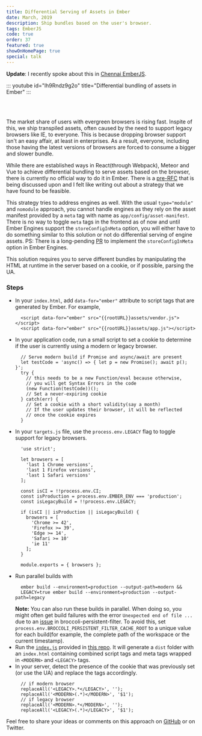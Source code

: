 ```yaml
---
title: Differential Serving of Assets in Ember
date: March, 2019
description: Ship bundles based on the user's browser.
tags: EmberJS
code: true
order: 37
featured: true
showOnHomePage: true
special: talk
---
```


**Update**: I recently spoke about this in [Chennai EmberJS](https://chennaiemberjs.in/).

::: youtube id="lh9Rndz9g2o" title="Differential bundling of assets in Ember" :::

<br>
<br>

The market share of users with evergreen browsers is rising fast. Inspite of this,
we ship transpiled assets, often caused by the need to support legacy browsers like IE,
to everyone. This is because dropping browser support isn't an easy affair,
at least in enterprises. As a result, everyone, including those having the latest
versions of browsers are forced to consume a bigger and slower bundle.

While there are established ways in React(through Webpack), Meteor and Vue to achieve
differential bundling to serve assets based on the browser, there is currently
no official way to do it in Ember. There is a [pre-RFC](https://github.com/emberjs/rfcs/issues/383)
that is being discussed upon and I felt like writing out about a strategy that
we have found to be feasible. 

This strategy tries to address engines as well. With the usual `type="module"`
and `nomodule` approach, you cannot handle engines as they rely on the asset manifest
provided by a `meta` tag with name as `app/config/asset-manifest`. There is no way to
toggle `meta` tags in the frontend as of now and until Ember Engines support the `storeConfigInMeta` option, you will either have to do something similar to this solution
or not do differential serving of engine assets. PS: There is a long-pending
[PR](https://github.com/ember-engines/ember-engines/pull/228) to implement the
`storeConfigInMeta` option in Ember Engines.

This solution requires you to serve different bundles by manipulating the HTML at runtime
in the server based on a cookie, or if possible, parsing the UA.

### **Steps**

* In your `index.html`, add `data-for="ember"` attribute to script tags
  that are generated by Ember. For example,
  ```
    <script data-for="ember" src="{{rootURL}}assets/vendor.js"></script>
    <script data-for="ember" src="{{rootURL}}assets/app.js"></script>
  ```
* In your application code, run a small script to set a cookie to determine
  if the user is currently using a modern or legacy browser.
  ```
    // Serve modern build if Promise and async/await are present
    let testCode = 'async() => { let p = new Promise(); await p(); }';
    try {
      // this needs to be a new Function/eval because otherwise,
      // you will get Syntax Errors in the code
      (new Function(testCode))();
      // Set a never-expiring cookie
    } catch(err) {
      // Set a cookie with a short validity(say a month)
      // If the user updates their browser, it will be reflected
      // once the cookie expires
    }
  ```
* In your `targets.js` file, use the `process.env.LEGACY` flag to toggle support
  for legacy browsers.
  ```
    'use strict';

    let browsers = [
      'last 1 Chrome versions',
      'last 1 Firefox versions',
      'last 1 Safari versions'
    ];

    const isCI = !!process.env.CI;
    const isProduction = process.env.EMBER_ENV === 'production';
    const isLegacyBuild = !!process.env.LEGACY;

    if (isCI || isProduction || isLegacyBuild) {
      browsers = [
        'Chrome >= 42',
        'Firefox >= 39',
        'Edge >= 14',
        'Safari >= 10'
        'ie 11'
      ];
    }

    module.exports = { browsers };
  ```
* Run parallel builds with 
  ```
    ember build --environment=production --output-path=modern &&
    LEGACY=true ember build --environment=production --output-path=legacy
  ```
  **Note:** You can also run these builds in parallel. When doing so, you might often get build failures
  with the error `Unexpected end of file ...` due to an
  [issue](https://github.com/stefanpenner/broccoli-persistent-filter/issues/124) in broccoli-persistent-filter.
  To avoid this, set `process.env.BROCCOLI_PERSISTENT_FILTER_CACHE_ROOT` to a unique value for each
  build(for example, the complete path of the workspace or the current timestamp).
* Run the [`index.js`](https://github.com/astronomersiva/ember-differential-bundles/blob/master/index.js)
  provided in [this repo](https://github.com/astronomersiva/ember-differential-bundles).
  It will generate a `dist` folder with an `index.html` containing combined script tags and meta
  tags wrapped in `<MODERN>` and `<LEGACY>` tags. 
* In your server, detect the presence of the cookie that was previously set
  (or use the UA) and replace the tags accordingly.
  ```
    // if modern browser
    replaceAll('<LEGACY>.*</LEGACY>', '');
    replaceAll('<MODERN>(.*)</MODERN>', '$1');
    // if legacy browser
    replaceAll('<MODERN>.*</MODERN>', '');
    replaceAll('<LEGACY>(.*)</LEGACY>', '$1');
  ```

Feel free to share your ideas or comments on this approach on [GitHub](https://github.com/astronomersiva/ember-differential-bundles/)
or on Twitter.
